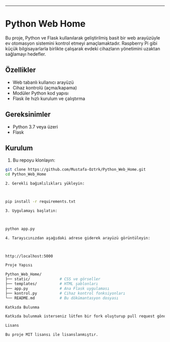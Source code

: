 

---

# Python Web Home

Bu proje, Python ve Flask kullanılarak geliştirilmiş basit bir web arayüzüyle ev otomasyon sistemini kontrol etmeyi amaçlamaktadır. Raspberry Pi gibi küçük bilgisayarlarla birlikte çalışarak evdeki cihazların yönetimini uzaktan sağlamayı hedefler.

## Özellikler

- Web tabanlı kullanıcı arayüzü
- Cihaz kontrolü (açma/kapama)
- Modüler Python kod yapısı
- Flask ile hızlı kurulum ve çalıştırma

## Gereksinimler

- Python 3.7 veya üzeri
- Flask

## Kurulum

1. Bu repoyu klonlayın:

```bash
git clone https://github.com/Mustafa-Oztrk/Python_Web_Home.git
cd Python_Web_Home

2. Gerekli bağımlılıkları yükleyin:



pip install -r requirements.txt

3. Uygulamayı başlatın:



python app.py

4. Tarayıcınızdan aşağıdaki adrese giderek arayüzü görüntüleyin:



http://localhost:5000

Proje Yapısı

Python_Web_Home/
├── static/             # CSS ve görseller
├── templates/          # HTML şablonları
├── app.py              # Ana Flask uygulaması
├── kontrol.py          # Cihaz kontrol fonksiyonları
└── README.md           # Bu dökümantasyon dosyası

Katkıda Bulunma

Katkıda bulunmak isterseniz lütfen bir fork oluşturup pull request gönderin. Hatalar veya iyileştirme önerileriniz için issue açabilirsiniz.

Lisans

Bu proje MIT lisansı ile lisanslanmıştır.
